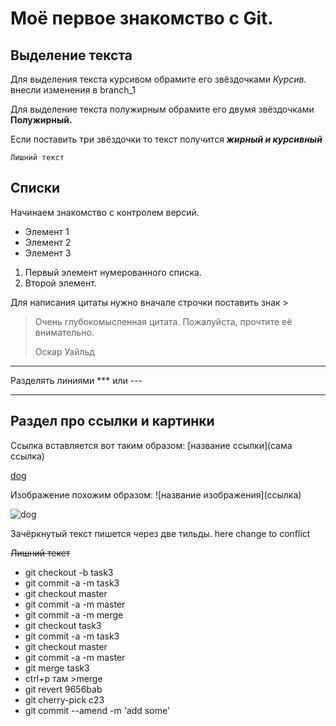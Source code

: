 # Моё первое знакомство с Git.

## Выделение текста

Для выделения текста курсивом обрамите его звёздочками *Курсив.* внесли изменения в branch_1

Для выделение текста полужирным обрамите его двумя звёздочками **Полужирный.**

Если поставить три звёздочки то текст получится ***жирный и курсивный***

`Лишний текст`

## Списки

Начинаем знакомство с контролем версий. 

* Элемент 1
* Элемент 2
* Элемент 3

1. Первый элемент нумерованного списка.
2. Второй элемент.

Для написания цитаты нужно вначале строчки поставить знак >

> Очень глубокомысленная цитата. Пожалуйста, прочтите её внимательно.
>
> Оскар Уайльд

***

Разделять линиями *** или ---

---

## Раздел про ссылки и картинки

Ссылка вставляется вот таким образом: [название ссылки](сама ссылка)

[dog](https://sib.fm/storage/article/July2021/Of0MKoZWTPQ8SyNDVoQk.jpg)

Изображение похожим образом: \![название изображения]\(ссылка)

![dog](https://sib.fm/storage/article/July2021/Of0MKoZWTPQ8SyNDVoQk.jpg)

Зачёркнутый текст пишется через две тильды. here change to conflict

~~Лишний текст~~

* git checkout -b task3
* git commit -a -m task3
* git checkout master
* git commit -a -m master
* git commit -a -m merge
* git checkout task3
* git commit -a -m task3
* git checkout master
* git commit -a -m master
* git merge task3
* ctrl+p там >merge
* git revert 9656bab
* git cherry-pick c23
* git commit --amend -m 'add some'

